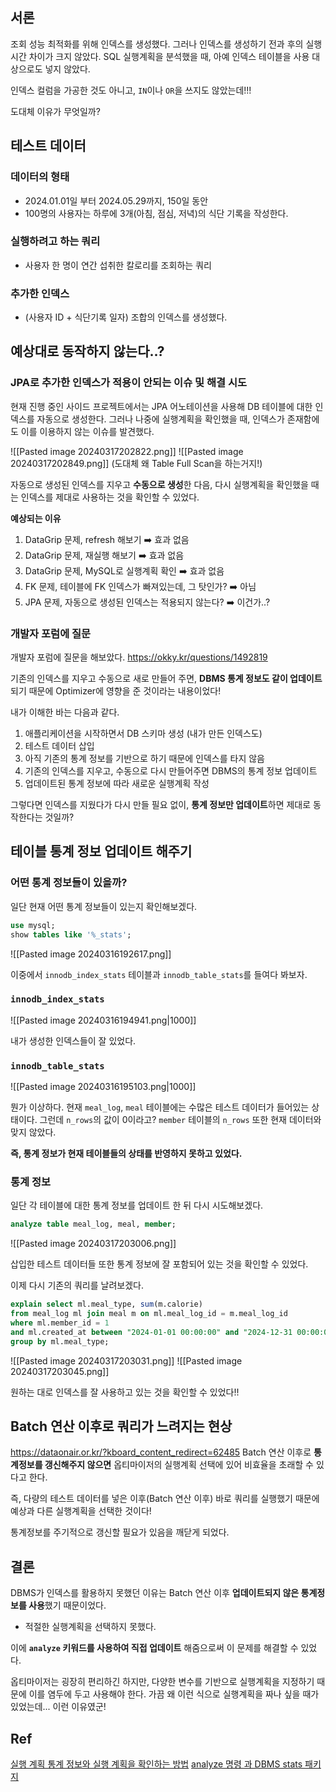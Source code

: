 ## 서론

조회 성능 최적화를 위해 인덱스를 생성했다.
그러나 인덱스를 생성하기 전과 후의 실행시간 차이가 크지 않았다.
SQL 실행계획을 분석했을 때, 아예 인덱스 테이블을 사용 대상으로도 넣지 않았다.

인덱스 컬럼을 가공한 것도 아니고, `IN`이나 `OR`을 쓰지도 않았는데!!!

도대체 이유가 무엇일까?

## 테스트 데이터

### 데이터의 형태

- 2024.01.01일 부터 2024.05.29까지, 150일 동안
- 100명의 사용자는 하루에 3개(아침, 점심, 저녁)의 식단 기록을 작성한다.

### 실행하려고 하는 쿼리

- 사용자 한 명이 연간 섭취한 칼로리를 조회하는 쿼리

### 추가한 인덱스

- (사용자 ID + 식단기록 일자) 조합의 인덱스를 생성했다.


## 예상대로 동작하지 않는다..?

### JPA로 추가한 인덱스가 적용이 안되는 이슈 및 해결 시도

현재 진행 중인 사이드 프로젝트에서는 JPA 어노테이션을 사용해 DB 테이블에 대한 인덱스를 자동으로 생성한다.
그러나 나중에 실행계획을 확인했을 때, 인덱스가 존재함에도 이를 이용하지 않는 이슈를 발견했다.

![[Pasted image 20240317202822.png]]
![[Pasted image 20240317202849.png]]
(도대체 왜 Table Full Scan을 하는거지!)

자동으로 생성된 인덱스를 지우고 **수동으로 생성**한 다음, 다시 실행계획을 확인했을 때는 인덱스를 제대로 사용하는 것을 확인할 수 있었다.

**예상되는 이유**
1. DataGrip 문제, refresh 해보기 ➡️ 효과 없음
2. DataGrip 문제, 재실행 해보기 ➡️ 효과 없음
3. DataGrip 문제, MySQL로 실행계획 확인 ➡️ 효과 없음
4. FK 문제, 테이블에 FK 인덱스가 빠져있는데, 그 탓인가? ➡️ 아님
5. JPA 문제, 자동으로 생성된 인덱스는 적용되지 않는다? ➡️ 이건가..?

### 개발자 포럼에 질문

개발자 포럼에 질문을 해보았다.
https://okky.kr/questions/1492819

기존의 인덱스를 지우고 수동으로 새로 만들어 주면, **DBMS 통계 정보도 같이 업데이트** 되기 때문에 Optimizer에 영향을 준 것이라는 내용이었다!

내가 이해한 바는 다음과 같다.
1. 애플리케이션을 시작하면서 DB 스키마 생성 (내가 만든 인덱스도)
2. 테스트 데이터 삽입
3. 아직 기존의 통계 정보를 기반으로 하기 때문에 인덱스를 타지 않음
4. 기존의 인덱스를 지우고, 수동으로 다시 만들어주면 DBMS의 통계 정보 업데이트
5. 업데이트된 통계 정보에 따라 새로운 실행계획 작성

그렇다면 인덱스를 지웠다가 다시 만들 필요 없이, **통계 정보만 업데이트**하면 제대로 동작한다는 것일까?

## 테이블 통계 정보 업데이트 해주기

### 어떤 통계 정보들이 있을까?

일단 현재 어떤 통계 정보들이 있는지 확인해보겠다.

```sql
use mysql;
show tables like '%_stats';
```

![[Pasted image 20240316192617.png]]

이중에서 `innodb_index_stats` 테이블과 `innodb_table_stats`를 들여다 봐보자.

### `innodb_index_stats`

![[Pasted image 20240316194941.png|1000]]

내가 생성한 인덱스들이 잘 있었다.

### `innodb_table_stats`

![[Pasted image 20240316195103.png|1000]]

뭔가 이상하다.
현재 `meal_log`, `meal` 테이블에는 수많은 테스트 데이터가 들어있는 상태이다.
그런데 `n_rows`의 값이 0이라고?
`member` 테이블의 `n_rows` 또한 현재 데이터와 맞지 않았다.

**즉, 통계 정보가 현재 테이블들의 상태를 반영하지 못하고 있었다.**

### 통계 정보

일단 각 테이블에 대한 통계 정보를 업데이트 한 뒤 다시 시도해보겠다.

```sql
analyze table meal_log, meal, member;
```

![[Pasted image 20240317203006.png]]

삽입한 테스트 데이터들 또한 통계 정보에 잘 포함되어 있는 것을 확인할 수 있었다.

이제 다시 기존의 쿼리를 날려보겠다.

```sql
explain select ml.meal_type, sum(m.calorie)  
from meal_log ml join meal m on ml.meal_log_id = m.meal_log_id  
where ml.member_id = 1  
and ml.created_at between "2024-01-01 00:00:00" and "2024-12-31 00:00:00"  
group by ml.meal_type;
```

![[Pasted image 20240317203031.png]]
![[Pasted image 20240317203045.png]]

원하는 대로 인덱스를 잘 사용하고 있는 것을 확인할 수 있었다!!


## Batch 연산 이후로 쿼리가 느려지는 현상

https://dataonair.or.kr/?kboard_content_redirect=62485
Batch 연산 이후로 **통계정보를 갱신해주지 않으면** 옵티마이저의 실행계획 선택에 있어 비효율을 초래할 수 있다고 한다.

즉, 다량의 테스트 데이터를 넣은 이후(Batch 연산 이후) 바로 쿼리를 실행했기 때문에 예상과 다른 실행계획을 선택한 것이다!

통계정보를 주기적으로 갱신할 필요가 있음을 깨닫게 되었다.


## 결론

DBMS가 인덱스를 활용하지 못했던 이유는 Batch 연산 이후 **업데이트되지 않은 통계정보를 사용**했기 때문이었다.
- 적절한 실행계획을 선택하지 못했다.

이에 **`analyze` 키워드를 사용하여 직접 업데이트** 해줌으로써 이 문제를 해결할 수 있었다.

옵티마이저는 굉장히 편리하긴 하지만, 다양한 변수를 기반으로 실행계획을 지정하기 때문에 이를 염두에 두고 사용해야 한다.
가끔 왜 이런 식으로 실행계획을 짜나 싶을 때가 있었는데... 이런 이유였군!


## Ref

[실행 계획 통계 정보와 실행 계획을 확인하는 방법](https://jjingho.tistory.com/175)
[analyze 명령 과 DBMS stats 패키지](https://blog.naver.com/mided/60186695680)
